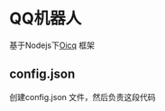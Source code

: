 # QQ机器人
基于Nodejs下[Oicq](https://github.com/takayama-lily/oicq )  框架

## config.json
<!-- 
{
    "uin": "你的QQ",
    "pwd": "你的QQ密码",
    "owner": "机器人主人账号",
    "mongo": "mongodb://数据库名用户:数据库密码@host:27017/数据库"
}
 -->
创建config.json 文件，然后负责这段代码